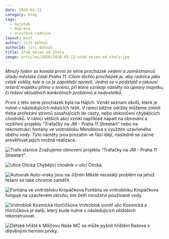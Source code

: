 ```yaml
---
date: 2020-03-12
category: blog
tags: 
  - majetek
  - doprava
  - otevřená radnice
layout: post
author: Jiří Dohnal
authorId: jiri.dohnal
title: Úřad nejen od stolu
image: articles/2020/2020-03-12-urad-nejen-od-stolu.jpg
---
```


*Minulý týden se konala první ze série procházek vedení a zaměstnanců úřadu městské části Praha 11. Cílem těchto procházek je, aby radnice jako celek viděla, kde a co je zapotřebí opravit. Jedná se v podstatě o jakousi rešerši majetku přímo v terénu, při které vznikají náměty na úpravy majetku, či řešení aktuálních konkrétních problémů a nedostatků.*

První z této série procházek byla na Hájích. Vznikl seznam úkolů, které je nutné v následujících měsících řešit. V rámci běžné údržby můžeme zmínit třeba prořezání stromů zasahujících do cesty, nebo dokončení chybějících chodníků. V rámci větších akcí vznikl například nápad na obnovení a rozšíření projektu “Trafačky na JM - Praha 11 Streetart” nebo na rekonstrukci fontány ve vnitrobloku Mendelova s využitím uzavřeného oběhu vody. Tyto náměty jsou prozatím ve fázi idejí, následně se začne prověřovat jejich možná realizace.


![Trafo stanice](/assets/img/articles/2020/2020-03-12-urad-nejen-od-stolu-I.jpg)
Zvažujeme obnovení projektu “Trafačky na JM - Praha 11 Streetart”.

![Ulice Otická](/assets/img/articles/2020/2020-03-12-urad-nejen-od-stolu-II.jpg)
Chybějící chodník v ulici Otická.

![Autovrak](/assets/img/articles/2020/2020-03-12-urad-nejen-od-stolu-III.jpg)
Auto-vraky jsou na Jižním Městě neustálý problém na jehož řešení se také chceme zaměřit.

![Fontána ve vnitrobloku Kropáčkova](/assets/img/articles/2020/2020-03-12-urad-nejen-od-stolu-IV.jpg)
Fontána ve vnitrobloku Kropáčkova funguje na uzavřeném okruhu, tím šetří množství používané vody.

![Vnitroblok Kosmická Horčičkova](/assets/img/articles/2020/2020-03-12-urad-nejen-od-stolu-V.jpg)
Vnitroblok uvnitř ulic Kosmická a Horčičkova je další, který bude nutné v následujících obdobích rekonstruovat.

![Dětské hřiště k Milíčovu](/assets/img/articles/2020/2020-03-12-urad-nejen-od-stolu-VI.JPG)
Naše MČ se může pyšnit hřištěm Rašova s dřevěnými herními prvky.
